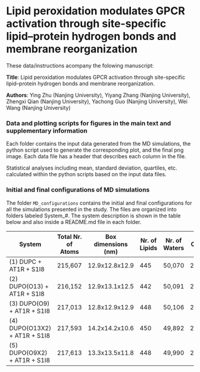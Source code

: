 # Lipid peroxidation modulates GPCR activation through site-specific lipid–protein hydrogen bonds and membrane reorganization

These data/instructions acompany the folowing manuscript: <br>

**Title**: Lipid peroxidation modulates GPCR activation through site-specific lipid–protein hydrogen bonds and membrane reorganization.<br>

**Authors**: Ying Zhu (Nanjing University), Yiyang Zhang (Nanjing University), Zhengxi Qian (Nanjing University), Yachong Guo (Nanjing University), Wei Wang (Nanjing University)<br>

### Data and plotting scripts for figures in the main text and supplementary information

Each folder contains the input data generated from the MD simulations, the python script used to generate the corresponding plot, and the final png image. Each data file has a header that describes each column in the file. 

Statistical analyses including mean, standard deviation, quartiles, etc. calculated within the python scripts based on the input data files.

### Initial and final configurations of MD simulations

The folder `MD_configurations` contains the initial and final configurations for all the simulations presented in the study. The files are organized into folders labeled System_\#. The system description is shown in the table below and also inside a README.md file in each folder.

| System                           | Total Nr. of Atoms | Box dimensions (nm) | Nr. of Lipids | Nr. of Waters | Cl-  | Na+  |
|----------------------------------|--------------------|---------------------|---------------|---------------|------|------|
| (1) DUPC + AT1R + S1I8           | 215,607            | 12.9x12.8x12.9      | 445           | 50,070        | 209  | 197  |
| (2) DUPO(O13) +  AT1R + S1I8     | 216,152            | 12.9x13.1x12.5      | 442           | 50,091        | 209  | 197  |
| (3) DUPO(O9) +  AT1R + S1I8      | 217,013            | 12.8x12.9x12.9      | 448           | 50,106        | 209  | 197  |
| (4) DUPO(O13X2) +  AT1R + S1I8   | 217,593            | 14.2x14.2x10.6      | 450           | 49,892        | 258  | 198  |
| (5) DUPO(O9X2) +  AT1R + S1I8    | 217,613            | 13.3x13.5x11.8      | 448           | 49,990        | 259  | 199  |
